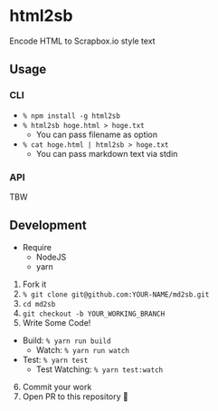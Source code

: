 # html2sb

Encode HTML to Scrapbox.io style text

## Usage

### CLI

- `% npm install -g html2sb`
- `% html2sb hoge.html > hoge.txt`
  - You can pass filename as option
- `% cat hoge.html | html2sb > hoge.txt`
  - You can pass markdown text via stdin

### API

TBW

## Development

- Require
  - NodeJS
  - yarn

1. Fork it
2. `% git clone git@github.com:YOUR-NAME/md2sb.git`
3. `cd md2sb`
4. `git checkout -b YOUR_WORKING_BRANCH`
5. Write Some Code!
  - Build: `% yarn run build`
    - Watch: `% yarn run watch`
  - Test: `% yarn test`
    - Test Watching: `% yarn test:watch`
6. Commit your work
7. Open PR to this repository 🎉
